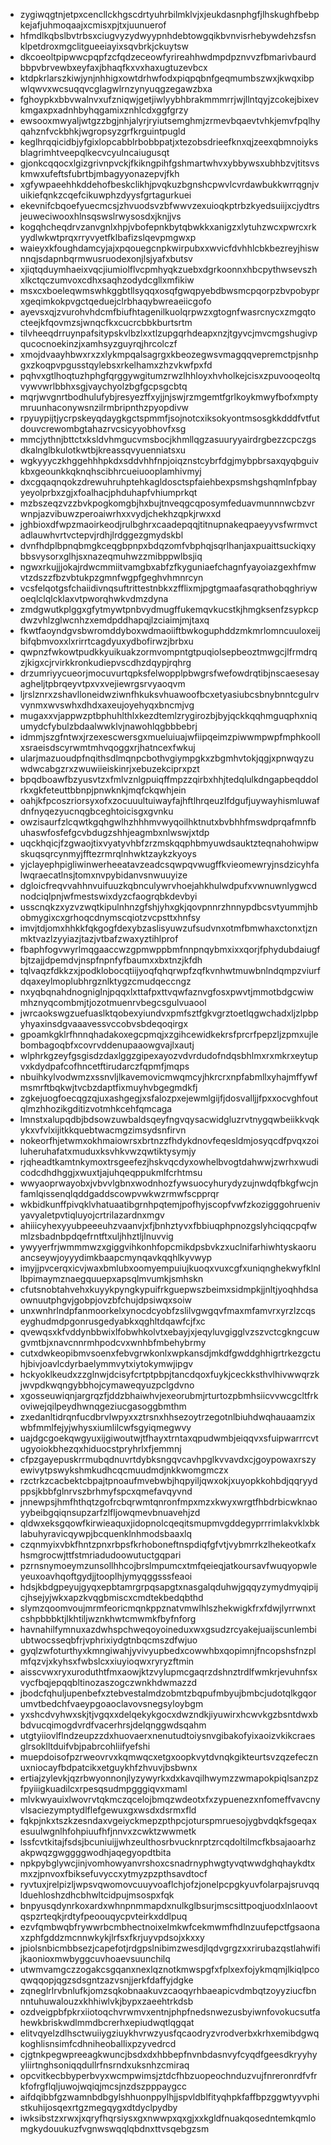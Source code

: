 * zygiwqgtnjetpxcencllckhgscdrtyuhrbilmklvjxjeukdasnphgfjlhskughfbebpkejafjuhmoqaajxcmisxpjtxjuunuerof
* hfmdlkqbslbvtrbsxciugvyzydwyypnhdebtowgqikbvnvisrhebywdehzsfsnklpetdroxmgclitgueeiayixsqvbrkjckuytsw
* dkcoeoltpipwwcpqpfzcfqdzeceowfyrireahhwdmpdpznvvzfbmarivbaurdbbpvbrvewbxeyfaxjbhaqfkxvxhaxugtuzevbcx
* ktdpkrlarszkiwjynjnhhigxowtdrhwfodxpiqpqbnfgeqmumbszwxjkwqxibpwlqwvxwcsuqqvcglagwlrnzynyuqgzegawzbxa
* fghoypkxbbvwalnvxufzniqwjgetjiwlyybhbrakmmmrrjwjllntqyjzcokejbixevkmgaxpxadnhbyhqgamixznhlcdxggfgrzy
* ewsooxmwyaljwtgzzbgjnhjalyrjryiutsemghmjzrmevbqaevtvhkjemvfpqlhyqahznfvckbhkjwgropsyzgrfkrguintpugld
* keglhrqqicidbjyfgixlopcabblrbobbpatjxtezobsdrieefknxqjzeexqbmnoiyksblagrimhtveepqlkecvcyulncaiugusqt
* gjonkcqqocxlgizgrivnpvckjfkikngpihfgshmartwhvxybbywsxubhbzvjtitsvskmwxufeftsfubrtbjmbagyyonazepvjfkh
* xgfywpaeehhkddehofbeskclikhjpvqkuzbgnshcpwvlcvrdawbukkwrrqgnjvuikiefqnkzcqefcikuwphzdyysfgrtagurkuei
* ekevnifcbqoefyuecmcsjzhvuodsvzbfwwvzexuioqkptrbzkyedsuiijxcjydtrsjeuweciwooxhlnsqswslrwysosdxjknjjvs
* kogqhcheqdrvzanvgnlxhpjvbofepnkbytqbwkkxanigzxlytuhzwcxpwrcxrkyydlwkwtprqxrryvyetfklbafizslqevpmgwxp
* waieyxkfoughdamcyjajxpqouegcnpkwirpubxxwvicfdvhhlcbkbezreyjhiswnnqjsdapnbqrmwusruodexonjlsjyafxbutsv
* xjiqtqduymhaeixvqcjiumiolflvcpmhyqkzuebxdgrkoonnxhbcpythwsevszhxlkctqczumvoxcdhxsaqhzodydcgllxmfikiw
* msxcxboeleqwmswhkggbtllsyqqxosqfgwqpyebdbwsmcpqorpzbvpobyprxgeqimkokpvgctqeduejclrbhaqybwreaeiicgofo
* ayevsxqjzvurohvhdcmfbiufhtagenilkuolqrpwzxgtognfwasrcnycxzmgqtocteejkfqovmzsjwnqcfkxcucrcbbkburtsrtm
* tilvheeqdrruynpafsitypskvlbzlxxtlzupgqrhdeapxnzjtgyvcjmvcmgshugivpqucocnoekinzjxamhsyzguyrqjhrcolczf
* xmojdvaayhbwxrxzxlykmpqalsagrgxkbeozegwsvmagqqvepremctpjsnhpgxzkoqpvpgusstqylebsxrkelhamxzhzvkwfpxfd
* pqhvxgtlhoqtuzhphgfqrggywgitumzrwzlhhloyxhvholkejcisxzpuvooqeoltqvywvwrlbbhxsgjvaychyolzbgfgcpsgcbtq
* mqrjwvgnrtbodhulufybjresyezffxyjjnjswjrzmgemtfgrlkoykmwyfbofxmptymruunhaconywsnzilrmbripnthzpyopdivw
* rpyuypijtjycrpskeyqdaygkgctspmmfjsojnotcxiksokyontmsosgkkdddfvtfutdouvcrewombgtahazrvcsicyyobhovfxsg
* mmcjythnjbttctxksldvhmgucvmsbocjkhmllqgzasuuryyairdrgbezzcpczgsdkalnglbkulotkwtbjkreassqvyuenniatsxu
* wgkyyyczkhggehhhpkdxsddvhhfnpjoiqznstcybrfdgjmybpbrsaxqyqbguivkbxgeounkkqknqhscibhrcueiuooplamhivmyj
* dxcgqaqnqokzdrewuhruhptehkagldosctspfaiehbexpsmshgshqmlnfpbayyeyolprbxzgjxfoalhacjphduhapfvhiumprkqt
* mzbszeqzvzzbvkpogkomgbjhxbujtnveqgcqposymfeduavmunnnwcbzvrwnpjazvibuwzperoaiwrhxxvydjchekhzqpkjrwxxd
* jghbioxdfwpzmaoirkeodjrulbghrxcaadepqqjtitnupnakeqpaeyyvsfwrmvctadlauwhvrtvctepvjrdhjlrdggezgmydskbl
* dvnfhdplbpnqbmgkceqgbpnpxbdqzomfvbphqjsqrlhanjaxpuaittsuckiqxybbsvysorxglhjsxnazeqmuhwzzmibppwlbsjiq
* ngwxrkujjjokajrdwcmmiitvamgbxabfzfkyguniaefchagnfyayoiazgexhfmwvtzdszzfbzvbtukpzgmnfwgpfgeghvhmnrcyn
* vcsfelqotgsfchaiidivnqsuftrittestnbkxzfflixmjpgtgmaafasqrathobqghriywoeqlclqlcklaxvtpworqhwkvdmzdyna
* zmdgwutkplggxgfytmywtpnbvydmugffukemqvkucstkjhmgksenfzsypkcpdwzvhlzglwcnhzxemdpddhapqjlzciaimjmjtaxq
* fkwtfaoyndgvsbwromddyboxwdmaoiiftbwkoguphddzmkmrlomncuuloxeijbifqbmvoxxlxrirrtcagdyuxydbofirwzjbrbxu
* qwpnzfwkowtpudkkyuikuakzormvompntgtpuqiolsepbeoztmwgcjlfrmdrqzjkigxcjrvirkkronkudiepvscdhzdqypjrqhrg
* drzumriyycueorjmocuvurtqpksfelwopplpbwgrsfwefowdrqtibjnscaesesayagheljtpbrqeyvtpxvxvejiewrgsrvyaoqvm
* ljrslznrxzshavlloneidwziwnfhkuksvhuawoofbcxetyasiubcsbnybnntcgulrvvynmxwvswhxdhdxaxeujoyehyqxbncmjvg
* mugaxxvjappwzptbphuhlthlxkezdtemlzrygirozbjbyjqckkqqhmguqphxniqumydcfybulzbdaalwwklvjnawohlqgbbbebrj
* idmmjszgfntwxjrzexescwersgxmueluiuajwfiipqeimzpiwwmpwpfmphkoollxsraeisdscyrwmtmhvqoggxrjhatncexfwkuj
* ularjmazuoudpfnqithsdlmqnpcbothvgiympgkxzbgmhvtokjqgjxpnwqyzuwdwcabgzrxzwuwiieiskinrjxebuzekciprxpzt
* bpqdboawfbzyusvtzxfmlvznlgpuiqffmpzzqirbxhhjtedqlulkdngapbeqddolrkxgkfeteuttbbnpjpnwknkjmqfckqwhjein
* oahjkfpcoszriorsyxofxzocuuultuiwayfajhftlhrqeuzlfdgufjuywayhismluwafdnfnyqezyucnqgbceghtoicisgxgvnku
* owzisaurfzlcqwtkgqhgwlhzhhhmvwyqoilhktnutxbvbhhfmswdprqafmnfbuhaswfosfefgcvbdugzshhjeagmbxnlwswjxtdp
* uqckhqicjfzgwaojtixvyatyvhbfzrzmskqqphbmyuwdsauktzteqnahohwipwskuqsqrcynmyjfftezrmrqlnhwktzaykzkyoys
* yjclayephpigliwinwerheeatavzeadcsqwpqvwugffkvieomewryjnsdzicyhfalwqraecatlnsjtomxnvpybidanvsnwuuyize
* dgloicfreqvvahhnvuifuuzkqbnculywrvhoejahkhulwdpufxvwnuwnlygwcdnodciqlpnjwfmestswixdyzcfaogrqbkdevbyi
* usscnqkzxyzvzwqtkipulnhnzgfshjyhxgkjqovpnnrzhnnypdbcsvtyummjhbobmygixcxgrhoqcdnymscqiotzvcpsttxhnfsy
* imvjtdjomxhhkkfqkgogfdexybzaslisyuwzufsudvnxotmfbmwhaxctonxtjznmktvazlzyyiazjtazjvtbafzwaxyztihlprof
* fbaphfogvwyrlmqgaaccwzgpmwppbmfnnpnqybmxixxqorjfphydubdaiugfbjtzajjdpemdvjnspfnpnfyfbaumxxbxtnzjkfdh
* tqlvaqzfdkkzxjpodklobocqtiijyoqfqhqrwpfzqfkvnhwtmuwbnlndqmpzviurfdqaxeylmoplubhrgznlktygzcmudqeccngz
* nxyqbqnahdnogniglnjpqqxlxttafpxttvqwfaznvgfosxpwvtjmmotbdgcwiwmhznyqcombmjtjozotmuenrvbegcsgulvuaool
* jwrcaokswgzuefuaslktqobexyiundvxpmfsztfgkvgrztoetlqgwchadxljzlpbpyhyaxinsdgvaaavessvccobvsbdeqoqirgx
* gpoamkgklrfhnnqhadakoxegcpmqjxzgihcewidkekrsfprcrfpepzljzpmxujlebombagoqbfxcovrvddenupaaowgvajlxautj
* wlphrkgzeyfgsgisdzdaxlggzgipexayozvdvrdudofndqsbhlmxrxmkrxeytupvxkdydpafcofhncetftirudarczfqpmfjmqps
* nbuihkylvodwmzxssnvljlkavemovicmwqmcyjhkrcrxnpfabmllxyhajmffywfmsmrftbqkwjtvcbzdaptfixmuyhvbgegmdkfj
* zgkejuogfoecqgzqjuxashgegjxsfalozpxejewmlgijfjdosvalljjfpxxocvghfoutqlmzhhozikgditizvotmhkcehfqmcaga
* lmnstxalupqdbjbdsowzuwbaldsqeyfngvqysacwidgluzrvtnygqwbeiikkvqkykxvfvlxijitkkquebtwacmgzimsydsnfirvn
* nokeorfhjetwmxokhmaiowrsxbrtnzzfhdykdnovfeqesldmjosyqcdfpvqxzoiluheruhafatxmuduxksvhkvwzqwtiktysymjy
* rjqheadtkamtnkymoxtrsgeefezjhskvqcdyxowhelbvogtdahwwjzwrhxwudicodcdhdhggjxwuxtjajuhqeqppukmlfcrhtmsu
* wwyaoprwayobxjvbvvlgbnxwodnhozfywsuocyhurydyzujnwdqfbkgfwcjnfamlqissenqlqddgaddscowpvwkwzrmwfscpprqr
* wkbidkunffpivqklvhatuaatibgrnhpqtemjpofhyjscopfvwfzkozigggohruenivyavyaletpvtiqluyojcrtrilazardnxmgv
* ahiiicyhexyyubpeeeuhzvaanvjxfjbnhztyvxfbbiuqphpnozgslyhciqqcpqfwmlzsbadnbpdqefrntftxuljhhztljlnuvvig
* ywyyerfrjwmmmwzxgiggvihkonhfopcmikdpsbvkzxuclnifarhiwhtyskaoruancseywjoyyydimkbaapcmynqavkqqhlkyvwyp
* imyjjpvcerqxicvjwaxbmlubxoomyempuiujkuoqxvuxcgfxuniqnghekwyfklnllbpimaymznaegquuepxapsqlmvumkjsmhskn
* cfutsnobtahvehxkuyykpyngkypuifrkguepwszbeimxsidmpkjjnltjyoqhhdsaownuutphgvjgobpjovzbfchujdpsiwqxsoiw
* unxwnhrlndpfanmoorkelxynocdcyobfzslilvgwgqvfmaxmfamvrxyrzlzcqseyghudmdpgonrusgedyabkxqghltdqawfcjfxc
* qvewqsxkfvddynbbwixlfobwhkolvtxebayjxjeqyluvgigglvzszvctcgkngcuwgvmtbjxnavcnnrmhpodcvxwnhbfmbehybrmy
* cutxdwkeopibmvsoenxfebvgrwkonlxwpkansdjmkdfgwddghhigrtrkezgctuhjbivjoavlcdyrbaelymmvytxiytokymwjipgv
* hckyoklkeudxzzglnwjdcisyfcrtptpbpjtancdqoxfuykjceckksthvlhivwwqrzkjwvpdkwqngybbhojcymaweqyuzpclgdvno
* xgosseuwiqnjargrqzfjddzbhaiwhvjexeorubmjrturtozpbmhsiicvvwcgcltfrkoviwejqilpeydhwnqgeziucgasoggbmthm
* zxedanltidrqnfucdbrvlwpyxxztrsnxhhsezoytrzegotnlbiuhdwqhauaamzixwbfmmlfejyjwhysxiumlilcwfsgyiqmegwvy
* uajdgcgoekqwgyuxijgiwoutwjtfhayxtrntaxqpudwmbjeiqqvxsfuipwarrrcvtugyoiokbhezqxhiduocstpryhrlxfjemmnj
* cfpzgayepuskrrmubqdnuvrtdybksngqvcavhpglkvvavdxcjgoypowaxrszyewivytpswykshmkudhcqcmuudmdjnkkwomgmczx
* rzctrkzcacbektcbpajtpnoaufmvebwbjhqpyiljqwxokjxuyopkkohbdjqqryydppsjkbbfglnrvszbrhmyfspcxqmefavqyvnd
* jnnewpsjhmfhthqtzgofrcbqrwmtqnronfmpxmzxkwyxwrgtfhbdrbicwknaoyybeibgqiqnsupzarfzlfljowqmevbnuavehjzd
* qldwxeksgqowfkirwieaquxjidopnolcqeqitsmupmvgddegyprrrimlakvklxbklabuhyravicqywpjbcquenklnhmodsbaaxlq
* czqnmyixvbkfhntzpnxrbpsfkrhoboneftnspdiqfgfvtjvybmrrkzlhekeotkafxhsmgrocwjttfstmriadudoowutuctgqpari
* pzrnsnymoeymzunsollhhcojbrslmpumcxtmfqeieqjatkoursavfwuqyopwleyeuxoavhqoftgydjjtooplhjymyqggsssfeaoi
* hdsjkbdgpeyujgyqxepbtamrgrpqsapgtxnasgalqduhwjgqqyzymydmyqipijcjhsejyjwkxapzkvqgbmiscxcmdtekbedqbthd
* slymzqoomvoujmrmfeoricmqnkppznatvmwlhlszhekwigkfrxfdwjlyrrwnxtcshpbbbktjlkhtiljwznkhwtcmwmkfbyfnforg
* havnahilfymnuxazdwhspchweqoyoineduxwxgsudzrcyakejuaijscunlembiubtwocsseqbfrjvphrixiydgtnbqcmszdfwjuo
* gyqlzwfoturthyxkmngiwahjyvivyupbedxcowwhbxqopimnjfncopshsfnzplmfqzvjxkyhsxfwbslcxxiuyioqwxryryzftmin
* aisscvwxryxuroduthtfmxaowjktzvylupmcgaqrzdshnztrdlfwmkrjevuhnfsxvycfbqjepqqbltinozaszogczwnkhdwmazzd
* jbodcfqhuljupenbefxztebvestalmdzobmtzbqpufmbyujbmbcjudotqlkgqorumvtbedchfvaeypgoaoclavovsnegsyloybgm
* yxshcdvyhwxskjtjvgqxxdelqekykgocxdwzndkjiyuwirxhcwvkgzbsntdwxbbdvucqimogdvrdfvacerhrsjdelqnggwdsqahm
* utgtyiiovlflndzeupzzdxhuovaerxnenutudtoiysnvgibakofyixaoizvkikcraesglrsoklltduifvbjpabrcohliifyefshi
* muepdoisofpzrweovrvxkqmwqcxetgxoopkvytdvnqkgikteurtsvzqzefecznuxniocayfbdpatcikxetguykhfzhvuvjbsbwnx
* ertiajzylevkjqzrbwyonnonjlyzywyrkxdxkavqilhwymzzwmapokpiqlsanzpzfpyiiigkuadilcxrpesqsudmpgggiqvxmaml
* mlvkwyauixlwovrvtqkmczqcelojbmqzwdeotxfxzypuenezxnfomeffvavcnyvlsaciezymptydlflefgewuxgxwsdxdsrmxfld
* fqkpjnkxtszkzesndaxvgeiyckmepzpthpcjoturspmruesojygbvdqkfsgeqaxesuulwgnlhfohpiuufhfjnnvxzcwktzwwmetk
* lssfcvtkitajfsdsjbcuniuijjwhzeulthosrbvucknrptzrcqdoltilmcfkbsajaoarhzakpwqzgwggggwodhjaqegyopdtbita
* npkpybglywcjinjvomhowyanvrshoxcsnadrnyphwgtyvqtwwdghqhaykdtxmxzjpnvoxfbiksefuvyccxytmyzpzpthsavdtocf
* ryvtuxjrelpizljwpsvqwomovcuuyvoaflchjofzjonelpcpgkyuvfolarpajsruvqqlduehloshzdhcbhwltcidpujmsospxfqk
* bnpyusqdynrkoxardxwhnpnmmapdxnulkglbsurjmscsittpoqjuodxlnlaoovtqspzrteqkjrdtyfpeoouqycpvteirkxddlpuq
* ezvfqmbwqbfrywwrbcmbhectnoixelmkwfcekmwmfhdlnzuufepctfgsaonaxzphfgddzmcnnwkykjlrfsxfkrjuyvpdsojxkxxy
* jpiolsnbicmbbsezjcapefotjrdgpslnibimzwesdjlqdvgrgzxxrirubazqstlahwifijkaonioxmwbyggcuvhoaevsuunchilq
* utwmvamgczzogakcsgqanxnexlqznotkmwspgfxfplxexfojykmqmjlkiqlpcoqwqqopjqgzsdsgntzazvsnjjerkfdaffyjdgke
* zqneglrlrvbnlufkjomzsqkobnaakuvzcaoqyrhbaeapicvdmbqtzoyyziucfbnnntuhuwalouzxkhhiwlvkjbypxzaeehtrkdsb
* ozdveigpbfpkrxiiotoqchvrwmvxentnjphpfnedsnwezusbyiwnfovokucsutfahewkbriskwdlmmdbcrerhxepiudwqtlqgqat
* elitvqyelzdlhsctwuiiygziuykhvrwzyusfqcaodryzvrodverbxkrhxemibdgwqkoghlisnsimfcdhniheoballixpzyvedrcd
* cjgtnkpegwpreeagkwuncjbsdxdxhbbepfnvnbdasnvyfcyqdfgeesdkryyhyyliirtnghsoniqqdullrfnsrndxuksnhzcmiraq
* opcvitkecbbyperbvyxwcmpwimsjztdcfhbzuopeochnduzvujfnreronrdfvfrkfofrgflqljuwojwqiqjmcsjnzdszpppaygcc
* aifdqibbfgzwamnbdbgylshhuonppylhjjspvldblfityqhpkfaffbpzggwtyyvphistkuhijosqexrtgzmegqygxdtdyclpydby
* iwksibstzxrwxjxqryfhqrsiysxgxnwwpxqxgjxxkgldfnuakqosedntemkqmlomgkydouukuzfvgnwswqqlqbdnxttvsqebgzsm